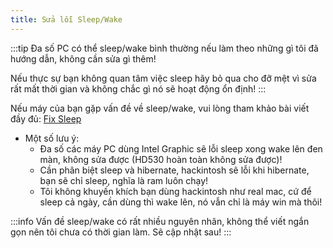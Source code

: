 ```yaml
---
title: Sửa lỗi Sleep/Wake
---
```


:::tip
Đa số PC có thể sleep/wake bình thường nếu làm theo những gì tôi đã hướng dẫn, không cần sửa gì thêm!

Nếu thực sự bạn không quan tâm việc sleep hãy bỏ qua cho đỡ mệt vì sửa rất mất thời gian và không chắc gì nó sẽ hoạt động ổn định!
:::

Nếu máy của bạn gặp vấn đề về sleep/wake, vui lòng tham khảo bài viết đầy đủ: [Fix Sleep](https://dortania.github.io/OpenCore-Post-Install/universal/sleep.html)

+ Một số lưu ý:
  + Đa số các máy PC dùng Intel Graphic sẽ lỗi sleep xong wake lên đen màn, không sửa được (HD530 hoàn toàn không sửa được)!
  + Cần phân biệt sleep và hibernate, hackintosh sẽ lỗi khi hibernate, bạn sẽ chỉ sleep, nghĩa là ram luôn chạy!
  + Tôi không khuyến khích bạn dùng hackintosh như real mac, cứ để sleep cả ngày, cần dùng thì wake lên, nó vẫn chỉ là máy win mà thôi!


:::info
Vấn đề sleep/wake có rất nhiều nguyên nhân, không thể viết ngắn gọn nên tôi chưa có thời gian làm. Sẽ cập nhật sau!
:::